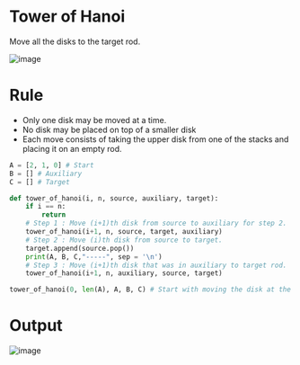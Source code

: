 # Tower of Hanoi
Move all the disks to the target rod.

![image](https://user-images.githubusercontent.com/67142421/176498793-a2874a2c-41c8-4a91-bc6f-687b45fe0be0.png)

# Rule
* Only one disk may be moved at a time.
* No disk may be placed on top of a smaller disk
* Each move consists of taking the upper disk from one of the stacks and placing it on an empty rod.

~~~python
A = [2, 1, 0] # Start
B = [] # Auxiliary
C = [] # Target

def tower_of_hanoi(i, n, source, auxiliary, target):
    if i == n:
        return 
    # Step 1 : Move (i+1)th disk from source to auxiliary for step 2.
    tower_of_hanoi(i+1, n, source, target, auxiliary)
    # Step 2 : Move (i)th disk from source to target.
    target.append(source.pop())
    print(A, B, C,"-----", sep = '\n')
    # Step 3 : Move (i+1)th disk that was in auxiliary to target rod.
    tower_of_hanoi(i+1, n, auxiliary, source, target)

tower_of_hanoi(0, len(A), A, B, C) # Start with moving the disk at the bottom
~~~
# Output
![image](https://user-images.githubusercontent.com/67142421/206175159-b03395a1-aafc-4ac6-a1ee-01c12521d718.png)
